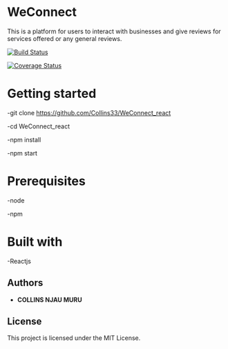 # WeConnect

This is a platform for users to interact with businesses and give reviews for services offered or any general reviews.

[![Build Status](https://travis-ci.org/Collins33/WeConnect_react.svg?branch=master)](https://travis-ci.org/Collins33/WeConnect_react)

[![Coverage Status](https://coveralls.io/repos/github/Collins33/WeConnect_react/badge.svg?branch=master)](https://coveralls.io/github/Collins33/WeConnect_react?branch=master)

# Getting started

-git clone https://github.com/Collins33/WeConnect_react

-cd WeConnect_react

-npm install

-npm start

# Prerequisites

-node

-npm

# Built with

-Reactjs


## Authors

* **COLLINS NJAU MURU** 



## License

This project is licensed under the MIT License. 



